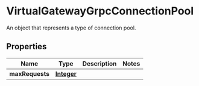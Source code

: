 

# VirtualGatewayGrpcConnectionPool

An object that represents a type of connection pool.

## Properties

| Name | Type | Description | Notes |
|------------ | ------------- | ------------- | -------------|
|**maxRequests** | [**Integer**](Integer.md) |  |  |



